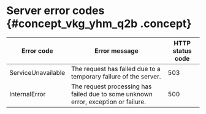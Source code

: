 # Server error codes {#concept_vkg_yhm_q2b .concept}

|Error code|Error message|HTTP status code|
|----------|-------------|----------------|
|ServiceUnavailable|The request has failed due to a temporary failure of the server.|503|
|InternalError|The request processing has failed due to some unknown error, exception or failure.|500|

